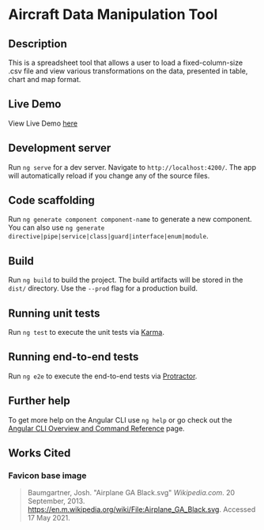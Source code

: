 # Aircraft Data Manipulation Tool

## Description

This is a spreadsheet tool that allows a user to load a fixed-column-size .csv file and view various transformations on the data, presented in table, chart and map format.

## Live Demo

View Live Demo [here](https://amerz84.github.io/aircraft-data/)

## Development server

Run `ng serve` for a dev server. Navigate to `http://localhost:4200/`. The app will automatically reload if you change any of the source files.

## Code scaffolding

Run `ng generate component component-name` to generate a new component. You can also use `ng generate directive|pipe|service|class|guard|interface|enum|module`.

## Build

Run `ng build` to build the project. The build artifacts will be stored in the `dist/` directory. Use the `--prod` flag for a production build.

## Running unit tests

Run `ng test` to execute the unit tests via [Karma](https://karma-runner.github.io).

## Running end-to-end tests

Run `ng e2e` to execute the end-to-end tests via [Protractor](http://www.protractortest.org/).

## Further help

To get more help on the Angular CLI use `ng help` or go check out the [Angular CLI Overview and Command Reference](https://angular.io/cli) page.

## Works Cited

### Favicon base image
>Baumgartner, Josh. "Airplane GA Black.svg" *Wikipedia.com*. 20 September, 2013. https://en.m.wikipedia.org/wiki/File:Airplane_GA_Black.svg. Accessed 17 May 2021.
